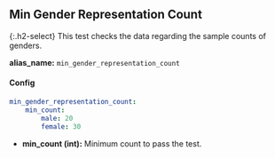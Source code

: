 
## Min Gender Representation Count

<div class="main-docs" markdown="1"><div class="h3-box" markdown="1">

{:.h2-select}
This test checks the data regarding the sample counts of genders. 

**alias_name:** `min_gender_representation_count`


#### Config
```yaml
min_gender_representation_count:
    min_count: 
        male: 20
        female: 30
```

- **min_count (int):** Minimum count to pass the test.

<!-- #### Examples -->
